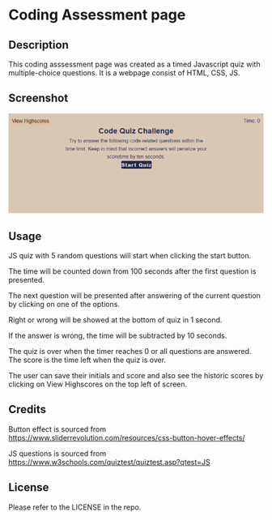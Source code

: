 # Coding Assessment page

## Description

This coding asssessment page was created as a timed Javascript quiz with multiple-choice questions. It is a webpage consist of HTML, CSS, JS.

## Screenshot

![Screenshot](./assets/images/Screenshot.PNG)

## Usage

JS quiz with 5 random questions will start when clicking the start button.

The time will be counted down from 100 seconds after the first question is presented.

The next question will be presented after answering of the current question by clicking on one of the options.

Right or wrong will be showed at the bottom of quiz in 1 second.

If the answer is wrong, the time will be subtracted by 10 seconds.

The quiz is over when the timer reaches 0 or all questions are answered. The score is the time left when the quiz is over.

The user can save their initials and score and also see the historic scores by clicking on View Highscores on the top left of screen.

## Credits

Button effect is sourced from https://www.sliderrevolution.com/resources/css-button-hover-effects/

JS questions is sourced from https://www.w3schools.com/quiztest/quiztest.asp?qtest=JS

## License

Please refer to the LICENSE in the repo.
